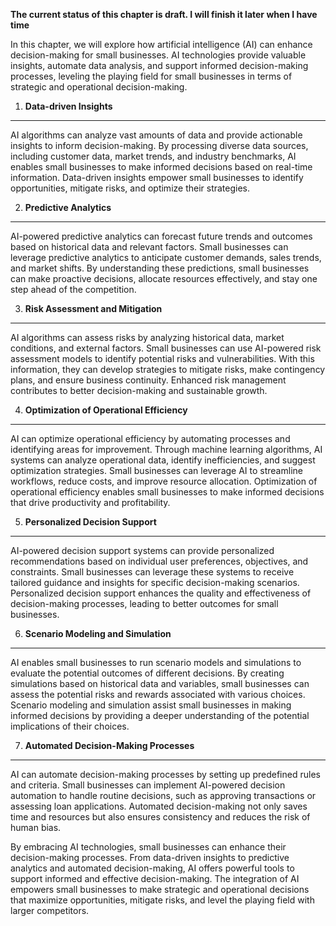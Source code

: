 **The current status of this chapter is draft. I will finish it later when I have time**

In this chapter, we will explore how artificial intelligence (AI) can enhance decision-making for small businesses. AI technologies provide valuable insights, automate data analysis, and support informed decision-making processes, leveling the playing field for small businesses in terms of strategic and operational decision-making.

1. **Data-driven Insights**
---------------------------

AI algorithms can analyze vast amounts of data and provide actionable insights to inform decision-making. By processing diverse data sources, including customer data, market trends, and industry benchmarks, AI enables small businesses to make informed decisions based on real-time information. Data-driven insights empower small businesses to identify opportunities, mitigate risks, and optimize their strategies.

2. **Predictive Analytics**
---------------------------

AI-powered predictive analytics can forecast future trends and outcomes based on historical data and relevant factors. Small businesses can leverage predictive analytics to anticipate customer demands, sales trends, and market shifts. By understanding these predictions, small businesses can make proactive decisions, allocate resources effectively, and stay one step ahead of the competition.

3. **Risk Assessment and Mitigation**
-------------------------------------

AI algorithms can assess risks by analyzing historical data, market conditions, and external factors. Small businesses can use AI-powered risk assessment models to identify potential risks and vulnerabilities. With this information, they can develop strategies to mitigate risks, make contingency plans, and ensure business continuity. Enhanced risk management contributes to better decision-making and sustainable growth.

4. **Optimization of Operational Efficiency**
---------------------------------------------

AI can optimize operational efficiency by automating processes and identifying areas for improvement. Through machine learning algorithms, AI systems can analyze operational data, identify inefficiencies, and suggest optimization strategies. Small businesses can leverage AI to streamline workflows, reduce costs, and improve resource allocation. Optimization of operational efficiency enables small businesses to make informed decisions that drive productivity and profitability.

5. **Personalized Decision Support**
------------------------------------

AI-powered decision support systems can provide personalized recommendations based on individual user preferences, objectives, and constraints. Small businesses can leverage these systems to receive tailored guidance and insights for specific decision-making scenarios. Personalized decision support enhances the quality and effectiveness of decision-making processes, leading to better outcomes for small businesses.

6. **Scenario Modeling and Simulation**
---------------------------------------

AI enables small businesses to run scenario models and simulations to evaluate the potential outcomes of different decisions. By creating simulations based on historical data and variables, small businesses can assess the potential risks and rewards associated with various choices. Scenario modeling and simulation assist small businesses in making informed decisions by providing a deeper understanding of the potential implications of their choices.

7. **Automated Decision-Making Processes**
------------------------------------------

AI can automate decision-making processes by setting up predefined rules and criteria. Small businesses can implement AI-powered decision automation to handle routine decisions, such as approving transactions or assessing loan applications. Automated decision-making not only saves time and resources but also ensures consistency and reduces the risk of human bias.

By embracing AI technologies, small businesses can enhance their decision-making processes. From data-driven insights to predictive analytics and automated decision-making, AI offers powerful tools to support informed and effective decision-making. The integration of AI empowers small businesses to make strategic and operational decisions that maximize opportunities, mitigate risks, and level the playing field with larger competitors.
